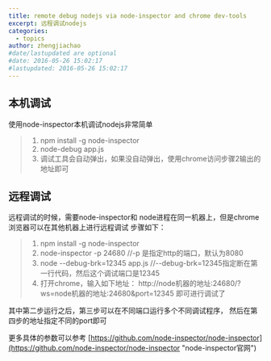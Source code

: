 ```yaml
---
title: remote debug nodejs via node-inspector and chrome dev-tools
excerpt: 远程调试nodejs
categories:
  - topics
author: zhengjiachao
#date/lastupdated are optional
#date: 2016-05-26 15:02:17
#lastupdated: 2016-05-26 15:02:17
---
```


## 本机调试 ##

使用node-inspector本机调试nodejs非常简单

> 1. npm install -g node-inspector
> 2. node-debug app.js
> 3. 调试工具会自动弹出，如果没自动弹出，使用chrome访问步骤2输出的地址即可


## 远程调试 ##

远程调试的时候，需要node-inspector和 node进程在同一机器上，但是chrome浏览器可以在其他机器上进行远程调试
步骤如下：

> 1. npm install -g node-inspector
> 2. node-inspector -p 24680 //-p 是指定http的端口，默认为8080
> 3. node --debug-brk=12345 app.js //--debug-brk=12345指定断在第一行代码，然后这个调试端口是12345
> 4. 打开chrome，输入如下地址： http://node机器的地址:24680/?ws=node机器的地址:24680&port=12345 即可进行调试了

其中第二步运行之后，第三步可以在不同端口运行多个不同调试程序， 然后在第四步的地址指定不同的port即可

更多具体的参数可以参考 [https://github.com/node-inspector/node-inspector](https://github.com/node-inspector/node-inspector "node-inspector官网")
